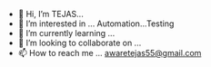 - 👋 Hi, I’m  TEJAS...
- 👀 I’m interested in ...  Automation...Testing
- 🌱 I’m currently learning ...
- 💞️ I’m looking to collaborate on ...
- 📫 How to reach me ... awaretejas55@gmail.com

<!---
TEJAS8007/TEJAS8007 is a ✨ special ✨ repository because its `README.md` (this file) appears on your GitHub profile.
You can click the Preview link to take a look at your changes.
--->
